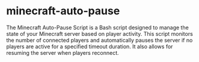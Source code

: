 # minecraft-auto-pause
The Minecraft Auto-Pause Script is a Bash script designed to manage the state of your Minecraft server based on player activity. This script monitors the number of connected players and automatically pauses the server if no players are active for a specified timeout duration. It also allows for resuming the server when players reconnect.
